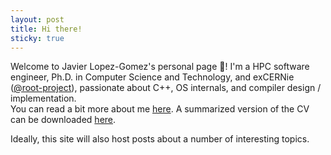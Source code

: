 ```yaml
---
layout: post
title: Hi there!
sticky: true
---
```


Welcome to Javier Lopez-Gomez's personal page :wave:!
I'm a HPC software engineer, Ph.D. in Computer Science and Technology, and exCERNie ([@root-project](https://github.com/root-project/)), passionate about C++, OS internals, and compiler design / implementation.<br/>
You can read a bit more about me [here](/about).
A summarized version of the CV can be downloaded [here](/public/cv_en-US.pdf).

Ideally, this site will also host posts about a number of interesting topics.
